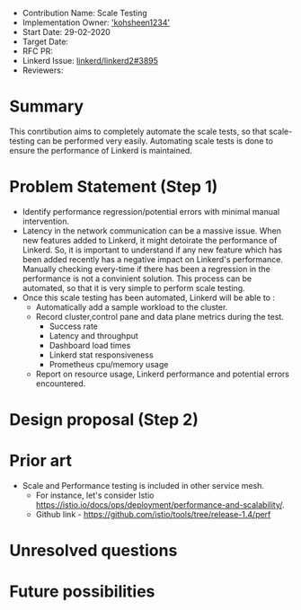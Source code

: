 - Contribution Name: Scale Testing
- Implementation Owner:  ['kohsheen1234'](https://github.com/kohsheen1234)
- Start Date: 29-02-2020
- Target Date: 
- RFC PR:
- Linkerd Issue: [linkerd/linkerd2#3895](https://github.com/linkerd/linkerd2/issues/3895)
- Reviewers: 


[summary]: #summary

# Summary
This conrtibution aims to completely automate the scale tests, so that scale-testing can be performed very easily. Automating scale tests is done to ensure the performance of Linkerd is maintained.

# Problem Statement (Step 1)

[problem-statement]: #problem-statement

- Identify performance regression/potential errors with minimal manual intervention.
- Latency in the network communication can be a massive issue. When new features added to Linkerd, it might detoirate the performance of Linkerd. So, it is important to understand if any new feature which has been added recently has a negative impact on Linkerd's performance. Manually checking every-time if there has been a regression in the performance is not a convinient solution. This process can be automated, so that it is very simple to perform scale testing.
- Once this scale testing has been automated, Linkerd will be able to :
  - Automatically add a sample workload to the cluster.
  - Record cluster,control pane and data plane metrics during the test.
    - Success rate
    - Latency and throughput
    - Dashboard load times
    - Linkerd stat responsiveness
    - Prometheus cpu/memory usage
  - Report on resource usage, Linkerd performance and potential errors encountered.


# Design proposal (Step 2)

[design-proposal]: #design-proposal


# Prior art

[prior-art]: #prior-art

- Scale and Performance testing is included in other service mesh. 
  - For instance, let's consider Istio https://istio.io/docs/ops/deployment/performance-and-scalability/. 
  - Github link - https://github.com/istio/tools/tree/release-1.4/perf


# Unresolved questions

[unresolved-questions]: #unresolved-questions



# Future possibilities

[future-possibilities]: #future-possibilities
